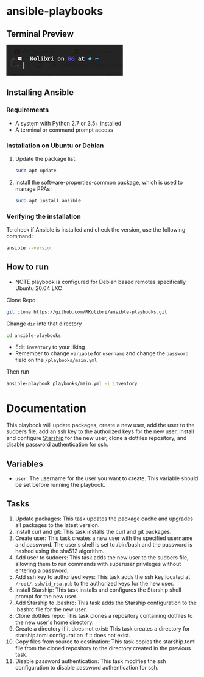 # ansible-playbooks


## Terminal Preview
<img src="preview.png" alt="preview image">

## Installing Ansible 
### Requirements
- A system with Python 2.7 or 3.5+ installed
- A terminal or command prompt access

### Installation on Ubuntu or Debian
1. Update the package list: 
    ```bash
    sudo apt update
    ```
2. Install the software-properties-common package, which is used to manage PPAs: 
    ```bash
    sudo apt install ansible
    ```

### Verifying the installation
To check if Ansible is installed and check the version, use the following command:
```bash
ansible --version
```

## How to run

- NOTE playbook is configured for Debian based remotes specifically Ubuntu 20.04 LXC

Clone Repo 
```bash
git clone https://github.com/RKolibri/ansible-playbooks.git 
```
Change `dir`  into that directory
```bash
cd ansible-playbooks
```

* Edit `inventory` to your liking
* Remember to change ``variable`` for `username` and change the  `password` field on the  `/playbooks/main.yml`

Then run

```bash
ansible-playbook playbooks/main.yml -i inventory
```
# Documentation

This playbook will update packages, create a new user, add the user to the sudoers file, add an ssh key to the authorized keys for the new user, install and configure [Starship](https://starship.rs/) for the new user, clone a dotfiles repository, and disable password authentication for ssh.

## Variables
- `user`: The username for the user you want to create. This variable should be set before running the playbook.

## Tasks

1. Update packages: This task updates the package cache and upgrades all packages to the latest version.
2. Install curl and git: This task installs the curl and git packages.
3. Create user: This task creates a new user with the specified username and password. The user's shell is set to /bin/bash and the password is hashed using the sha512 algorithm.
4. Add user to sudoers: This task adds the new user to the sudoers file, allowing them to run commands with superuser privileges without entering a password.
5. Add ssh key to authorized keys: This task adds the ssh key located at `/root/.ssh/id_rsa.pub` to the authorized keys for the new user.
6. Install Starship: This task installs and configures the Starship shell prompt for the new user.
7. Add Starship to .bashrc: This task adds the Starship configuration to the .bashrc file for the new user.
8. Clone dotfiles repo: This task clones a repository containing dotfiles to the new user's home directory.
9. Create a directory if it does not exist: This task creates a directory for starship.toml configuration if it does not exist.
10. Copy files from source to destination: This task copies the starship.toml file from the cloned repository to the directory created in the previous task.
11. Disable password authentication: This task modifies the ssh configuration to disable password authentication for ssh.
